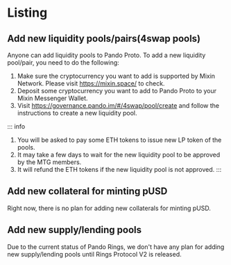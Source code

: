 # Listing

## Add new liquidity pools/pairs(4swap pools)

Anyone can add liquidity pools to Pando Proto. To add a new liquidity pool/pair, you need to do the following:

1. Make sure the cryptocurrency you want to add is supported by Mixin Network. Please visit https://mixin.space/ to check.
2. Deposit some cryptocurrency you want to add to Pando Proto to your Mixin Messenger Wallet.
3. Visit https://governance.pando.im/#/4swap/pool/create and follow the instructions to create a new liquidity pool.

::: info
1. You will be asked to pay some ETH tokens to issue new LP token of the pools.
2. It may take a few days to wait for the new liquidity pool to be approved by the MTG members.
3. It will refund the ETH tokens if the new liquidity pool is not approved.
:::

## Add new collateral for minting pUSD

Right now, there is no plan for adding new collaterals for minting pUSD. 

## Add new supply/lending pools

Due to the current status of Pando Rings, we don't have any plan for adding new supply/lending pools until Rings Protocol V2 is released.


